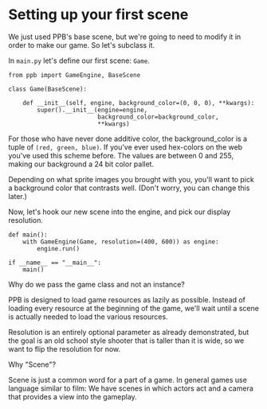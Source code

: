 # Setting up your first scene

We just used PPB's base scene, but we're going to need to modify it in
order to make our game. So let's subclass it.

In `main.py` let's define our first scene: `Game`.

    from ppb import GameEngine, BaseScene
    
    class Game(BaseScene):
    
        def __init__(self, engine, background_color=(0, 0, 0), **kwargs):
            super().__init__(engine=engine, 
                             background_color=background_color,
                             **kwargs)

For those who have never done additive color, the background_color is a
tuple of `(red, green, blue)`. If you've ever used hex-colors on the web
you've used this scheme before. The values are between 0 and 255, making
our background a 24 bit color pallet.

Depending on what sprite images you brought with you, you'll want to
pick a background color that contrasts well. (Don't worry, you can
change this later.)

Now, let's hook our new scene into the engine, and pick our display
resolution.
    
    def main():
        with GameEngine(Game, resolution=(400, 600)) as engine:
            engine.run()

    if __name__ == "__main__":
        main()

Why do we pass the game class and not an instance?

PPB is designed to load game resources as lazily as possible. Instead
of loading every resource at the beginning of the game, we'll wait
until a scene is actually needed to load the various resources.

Resolution is an entirely optional parameter as already demonstrated,
but the goal is an old school style shooter that is taller than it is
wide, so we want to flip the resolution for now.

Why "Scene"?

Scene is just a common word for a part of a game. In general games use
language similar to film: We have scenes in which actors act and a
camera that provides a view into the gameplay.
